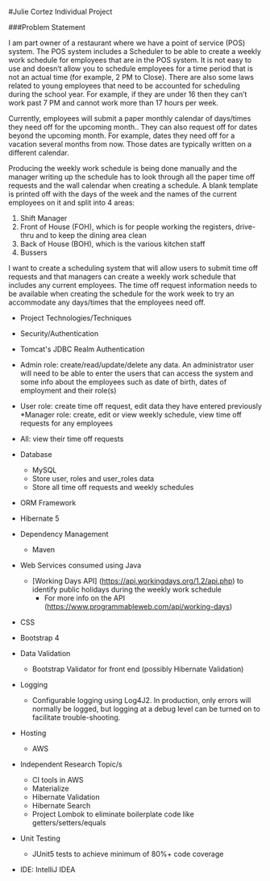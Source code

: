 #Julie Cortez Individual Project

###Problem Statement 

I am part owner of a restaurant where we have a point of service (POS) system.  The POS system includes a Scheduler to 
be able to create a weekly work schedule for employees that are in the POS system.  It is not easy to use and doesn’t 
allow you to schedule employees for a time period that is not an actual time (for example, 2 PM to Close).  There are 
also some laws related to young employees that need to be accounted for scheduling during the school year.  For example,
 if they are under 16 then they can’t work past 7 PM and cannot work more than 17 hours
 per week.
   
Currently, employees will submit a paper monthly calendar of days/times they need off for the upcoming month..  They can 
also request off for dates beyond the upcoming month.  For example, dates they need off for a vacation several months 
from now.  Those dates are typically written on a different calendar.  

Producing the weekly work schedule is being done manually and the manager writing up the schedule has to look through 
all the paper time off requests and the wall calendar when creating a schedule.  A blank template is printed off with the days of the week and the names of the current 
employees on it and split into 4 areas:
1.	Shift Manager
2.	Front of House (FOH), which is for people working the registers, drive-thru and to keep the dining area clean
3.	Back of House (BOH), which is the various kitchen staff
4.  Bussers

I want to create a scheduling system that will allow users to submit time off requests and that managers can create a weekly work schedule that includes any current employees.  The time off request information needs to be available when creating the schedule for the work week to try an accommodate any days/times that the employees need off.

* Project Technologies/Techniques
* Security/Authentication
* Tomcat's JDBC Realm Authentication
* Admin role: create/read/update/delete any data.  An administrator user will need to be able to enter the users that can access the system and some info about the employees such as date of birth, dates of employment and their role(s) 

* User role: create time off request,  edit data they have entered previously
*Manager role: create, edit or view weekly schedule, view time off requests for any employees
* All: view their time off requests

* Database 
    * MySQL
    * Store user, roles and user_roles data
    * Store all time off requests and  weekly schedules
* ORM Framework
* Hibernate 5
* Dependency Management
    * Maven
* Web Services consumed using Java
    * [Working Days API] (https://api.workingdays.org/1.2/api.php) to identify public holidays during the weekly work schedule 
        * For more info on the API (https://www.programmableweb.com/api/working-days)
* CSS
* Bootstrap 4
* Data Validation
    * Bootstrap Validator for front end (possibly Hibernate Validation)
* Logging
    * Configurable logging using Log4J2. In production, only errors will normally be logged, but logging at a debug level can be turned on to facilitate trouble-shooting.
* Hosting
    * AWS
* Independent Research Topic/s
    * CI tools in AWS
    * Materialize
    * Hibernate Validation
    * Hibernate Search
    * Project Lombok to eliminate boilerplate code like getters/setters/equals
* Unit Testing
    * JUnit5 tests to achieve minimum of 80%+ code coverage
* IDE: IntelliJ IDEA
